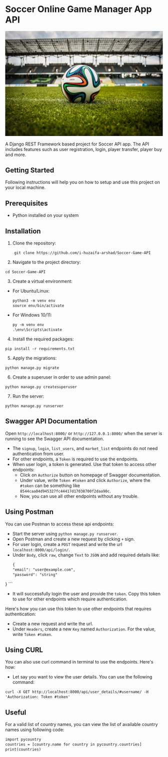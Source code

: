 # Soccer Online Game Manager App API
![Soccer](api/static/Soccer.jpg)

A Django REST Framework based project for Soccer API app. The API includes features such as user registration, login, player transfer, player buy and more.

## Getting Started

Following instructions will help you on how to setup and use this project on your local machine.

## Prerequisites

- Python installed on your system

## Installation

1. Clone the repository:
```
    git clone https://github.com/i-huzaifa-arshad/Soccer-Game-API
```

2. Navigate to the project directory:

```
cd Soccer-Game-API
```

3. Create a virtual environment:
- For Ubuntu/Linux:
  ```
  python3 -m venv env
  source env/bin/activate
  ```
- For Windows 10/11:
  ```
  py -m venv env
  .\env\Scripts\activate
  ```
4. Install the required packages:
```
pip install -r requirements.txt
```
5. Apply the migrations:

```
python manage.py migrate
```

6. Create a superuser in order to use admin panel:

```
python manage.py createsuperuser

```
7. Run the server:

```
python manage.py runserver
```

## Swagger API Documentation

Open `http://localhost:8000/` or `http://127.0.0.1:8000/` when the server is running to see the Swagger API documentation.

- The `signup`, `login`, `list_users`, and `market_list` endpoints do not need authentication from user.
- For other endpoints, a `Token` is required to use the endpoints.
- When user login, a token is generated. Use that token to access other endpoints:
    - Click on `Authorize` button on homepage of Swagger documentation.
    - Under value, write `Token #token` and click `Authorize`, where the `#token` can be something like `8544caa04d945327fc44417d17038700f2daa90c`.
    - Now, you can use all other endpoints without any trouble.

## Using Postman

You can use Postman to access these api endpoints:

- Start the server using `python manage.py runserver`.
- Open Postman and create a new request by clicking `+` sign.
- For user login, create a `POST` request and write the url `localhost:8000/api/login/`.
- Under `Body`, click `raw`, change `Text` to `JSON` and add required details like:
    ```
    {
  "email": "user@example.com",
  "password": "string"
}
    ```
- It will successfully login the user and provide the `token`. Copy this token to use for other endpoints which require authentication.

Here's how you can use this token to use other endpoints that requires authentication:

- Create a new request and write the url.
- Under `Headers`, create a new `Key` named `Authorization`. For the value, write `Token #token`.

## Using CURL

You can also use curl command in terminal to use the endpoints. Here's how:

- Let say you want to view the user details. You can use the following command:

```
curl -X GET http://localhost:8000/api/user_details/#username/ -H 'Authorization: Token #token'
```

## Useful

For a valid list of country names, you can view the list of available country names using following code:

```
import pycountry
countries = [country.name for country in pycountry.countries]
print(countries)
```
